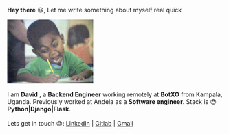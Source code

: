 **Hey there** 😃, 
Let me write something about myself real quick

![giphy](https://raw.githubusercontent.com/Genza999/Genza999/master/images/write.gif)

I am **David** , a **Backend Engineer** working remotely at **BotXO** from Kampala, Uganda. Previously worked at Andela as a **Software engineer**. Stack is 😍**Python|Django|Flask**.<br><br>
Lets get in touch 😉:
<a href="https://www.linkedin.com/in/kisekka-david-a933ba13b/">LinkedIn</a> | 
<a href="https://gitlab.com/Genza999">Gitlab</a> | 
<a href="https://mail.google.com/mail/?view=cm&source=mailto&to=cartpix@gmail.com">Gmail</a>

   

